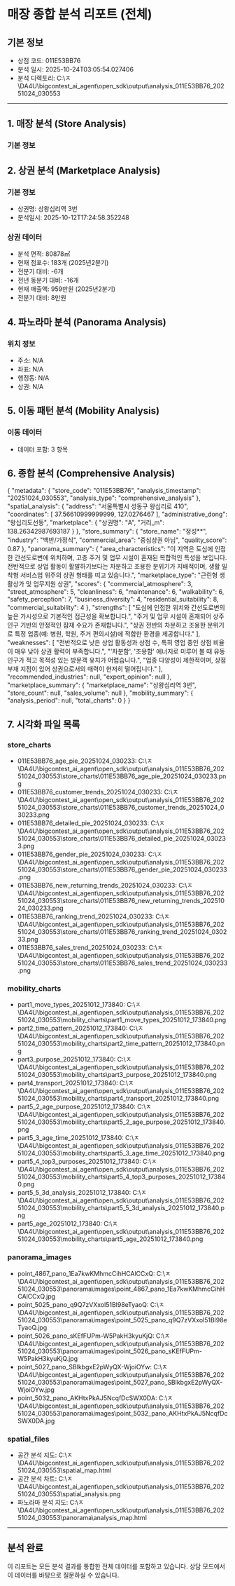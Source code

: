 # 매장 종합 분석 리포트 (전체)

## 기본 정보
- 상점 코드: 011E53BB76
- 분석 일시: 2025-10-24T03:05:54.027406
- 분석 디렉토리: C:\ㅈ\DA4U\bigcontest_ai_agent\open_sdk\output\analysis_011E53BB76_20251024_030553

---

## 1. 매장 분석 (Store Analysis)

### 기본 정보
## 2. 상권 분석 (Marketplace Analysis)

### 기본 정보
- 상권명: 상왕십리역 3번
- 분석일시: 2025-10-12T17:24:58.352248

### 상권 데이터
- 분석 면적: 80878㎡
- 현재 점포수: 183개 (2025년2분기)
- 전분기 대비: -6개
- 전년 동분기 대비: -16개
- 현재 매출액: 959만원 (2025년2분기)
- 전분기 대비: 8만원

## 4. 파노라마 분석 (Panorama Analysis)

### 위치 정보
- 주소: N/A
- 좌표: N/A
- 행정동: N/A
- 상권: N/A

## 5. 이동 패턴 분석 (Mobility Analysis)

### 이동 데이터
- 데이터 포함: 3 항목

## 6. 종합 분석 (Comprehensive Analysis)

{
  "metadata": {
    "store_code": "011E53BB76",
    "analysis_timestamp": "20251024_030553",
    "analysis_type": "comprehensive_analysis"
  },
  "spatial_analysis": {
    "address": "서울특별시 성동구 왕십리로 410",
    "coordinates": [
      37.56610999999999,
      127.0276467
    ],
    "administrative_dong": "왕십리도선동",
    "marketplace": {
      "상권명": "A",
      "거리_m": 138.26342987693187
    }
  },
  "store_summary": {
    "store_name": "정성**",
    "industry": "백반/가정식",
    "commercial_area": "중심상권 아님",
    "quality_score": 0.87
  },
  "panorama_summary": {
    "area_characteristics": "이 지역은 도심에 인접한 간선도로변에 위치하며, 고층 주거 및 업무 시설이 혼재된 복합적인 특성을 보입니다. 전반적으로 상업 활동이 활발하기보다는 차분하고 조용한 분위기가 지배적이며, 생활 밀착형 서비스업 위주의 상권 형태를 띠고 있습니다.",
    "marketplace_type": "근린형 생활상가 및 업무지원 상권",
    "scores": {
      "commercial_atmosphere": 3,
      "street_atmosphere": 5,
      "cleanliness": 6,
      "maintenance": 6,
      "walkability": 6,
      "safety_perception": 7,
      "business_diversity": 4,
      "residential_suitability": 8,
      "commercial_suitability": 4
    },
    "strengths": [
      "도심에 인접한 위치와 간선도로변의 높은 가시성으로 기본적인 접근성을 확보합니다.",
      "주거 및 업무 시설이 혼재되어 상주 인구 기반의 안정적인 잠재 수요가 존재합니다.",
      "상권 전반의 차분하고 조용한 분위기로 특정 업종(예: 병원, 학원, 주거 편의시설)에 적합한 환경을 제공합니다."
    ],
    "weaknesses": [
      "전반적으로 낮은 상업 활동성과 상점 수, 특히 영업 중인 상점 비율이 매우 낮아 상권 활력이 부족합니다.",
      "'차분함', '조용함' 에너지로 미루어 볼 때 유동인구가 적고 목적성 있는 방문객 유치가 어렵습니다.",
      "업종 다양성이 제한적이며, 상점 부재 지점이 있어 상권으로서의 매력이 현저히 떨어집니다."
    ],
    "recommended_industries": null,
    "expert_opinion": null
  },
  "marketplace_summary": {
    "marketplace_name": "상왕십리역 3번",
    "store_count": null,
    "sales_volume": null
  },
  "mobility_summary": {
    "analysis_period": null,
    "total_charts": 0
  }
}

## 7. 시각화 파일 목록

### store_charts
- 011E53BB76_age_pie_20251024_030233: C:\ㅈ\DA4U\bigcontest_ai_agent\open_sdk\output\analysis_011E53BB76_20251024_030553\store_charts\011E53BB76_age_pie_20251024_030233.png
- 011E53BB76_customer_trends_20251024_030233: C:\ㅈ\DA4U\bigcontest_ai_agent\open_sdk\output\analysis_011E53BB76_20251024_030553\store_charts\011E53BB76_customer_trends_20251024_030233.png
- 011E53BB76_detailed_pie_20251024_030233: C:\ㅈ\DA4U\bigcontest_ai_agent\open_sdk\output\analysis_011E53BB76_20251024_030553\store_charts\011E53BB76_detailed_pie_20251024_030233.png
- 011E53BB76_gender_pie_20251024_030233: C:\ㅈ\DA4U\bigcontest_ai_agent\open_sdk\output\analysis_011E53BB76_20251024_030553\store_charts\011E53BB76_gender_pie_20251024_030233.png
- 011E53BB76_new_returning_trends_20251024_030233: C:\ㅈ\DA4U\bigcontest_ai_agent\open_sdk\output\analysis_011E53BB76_20251024_030553\store_charts\011E53BB76_new_returning_trends_20251024_030233.png
- 011E53BB76_ranking_trend_20251024_030233: C:\ㅈ\DA4U\bigcontest_ai_agent\open_sdk\output\analysis_011E53BB76_20251024_030553\store_charts\011E53BB76_ranking_trend_20251024_030233.png
- 011E53BB76_sales_trend_20251024_030233: C:\ㅈ\DA4U\bigcontest_ai_agent\open_sdk\output\analysis_011E53BB76_20251024_030553\store_charts\011E53BB76_sales_trend_20251024_030233.png
### mobility_charts
- part1_move_types_20251012_173840: C:\ㅈ\DA4U\bigcontest_ai_agent\open_sdk\output\analysis_011E53BB76_20251024_030553\mobility_charts\part1_move_types_20251012_173840.png
- part2_time_pattern_20251012_173840: C:\ㅈ\DA4U\bigcontest_ai_agent\open_sdk\output\analysis_011E53BB76_20251024_030553\mobility_charts\part2_time_pattern_20251012_173840.png
- part3_purpose_20251012_173840: C:\ㅈ\DA4U\bigcontest_ai_agent\open_sdk\output\analysis_011E53BB76_20251024_030553\mobility_charts\part3_purpose_20251012_173840.png
- part4_transport_20251012_173840: C:\ㅈ\DA4U\bigcontest_ai_agent\open_sdk\output\analysis_011E53BB76_20251024_030553\mobility_charts\part4_transport_20251012_173840.png
- part5_2_age_purpose_20251012_173840: C:\ㅈ\DA4U\bigcontest_ai_agent\open_sdk\output\analysis_011E53BB76_20251024_030553\mobility_charts\part5_2_age_purpose_20251012_173840.png
- part5_3_age_time_20251012_173840: C:\ㅈ\DA4U\bigcontest_ai_agent\open_sdk\output\analysis_011E53BB76_20251024_030553\mobility_charts\part5_3_age_time_20251012_173840.png
- part5_4_top3_purposes_20251012_173840: C:\ㅈ\DA4U\bigcontest_ai_agent\open_sdk\output\analysis_011E53BB76_20251024_030553\mobility_charts\part5_4_top3_purposes_20251012_173840.png
- part5_5_3d_analysis_20251012_173840: C:\ㅈ\DA4U\bigcontest_ai_agent\open_sdk\output\analysis_011E53BB76_20251024_030553\mobility_charts\part5_5_3d_analysis_20251012_173840.png
- part5_age_20251012_173840: C:\ㅈ\DA4U\bigcontest_ai_agent\open_sdk\output\analysis_011E53BB76_20251024_030553\mobility_charts\part5_age_20251012_173840.png
### panorama_images
- point_4867_pano_1Ea7kwKMhmcCihHCAlCCxQ: C:\ㅈ\DA4U\bigcontest_ai_agent\open_sdk\output\analysis_011E53BB76_20251024_030553\panorama\images\point_4867_pano_1Ea7kwKMhmcCihHCAlCCxQ.jpg
- point_5025_pano_q9Q7zVXxol51Bl98eTyaoQ: C:\ㅈ\DA4U\bigcontest_ai_agent\open_sdk\output\analysis_011E53BB76_20251024_030553\panorama\images\point_5025_pano_q9Q7zVXxol51Bl98eTyaoQ.jpg
- point_5026_pano_sKEfFUPm-W5PakH3kyuKjQ: C:\ㅈ\DA4U\bigcontest_ai_agent\open_sdk\output\analysis_011E53BB76_20251024_030553\panorama\images\point_5026_pano_sKEfFUPm-W5PakH3kyuKjQ.jpg
- point_5027_pano_SBlkbgxE2pWyQX-WjoiOYw: C:\ㅈ\DA4U\bigcontest_ai_agent\open_sdk\output\analysis_011E53BB76_20251024_030553\panorama\images\point_5027_pano_SBlkbgxE2pWyQX-WjoiOYw.jpg
- point_5032_pano_AKHtxPkAJ5NcqfDcSWX0DA: C:\ㅈ\DA4U\bigcontest_ai_agent\open_sdk\output\analysis_011E53BB76_20251024_030553\panorama\images\point_5032_pano_AKHtxPkAJ5NcqfDcSWX0DA.jpg
### spatial_files
- 공간 분석 지도: C:\ㅈ\DA4U\bigcontest_ai_agent\open_sdk\output\analysis_011E53BB76_20251024_030553\spatial_map.html
- 공간 분석 차트: C:\ㅈ\DA4U\bigcontest_ai_agent\open_sdk\output\analysis_011E53BB76_20251024_030553\spatial_analysis.png
- 파노라마 분석 지도: C:\ㅈ\DA4U\bigcontest_ai_agent\open_sdk\output\analysis_011E53BB76_20251024_030553\panorama\analysis_map.html

---

## 분석 완료
이 리포트는 모든 분석 결과를 통합한 전체 데이터를 포함하고 있습니다.
상담 모드에서 이 데이터를 바탕으로 질문하실 수 있습니다.
